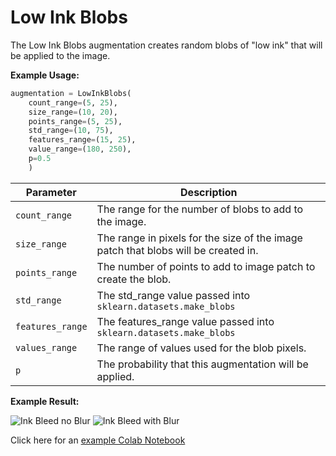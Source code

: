 # Low Ink Blobs

The Low Ink Blobs augmentation creates random blobs of "low ink" that will be applied to the image.

**Example Usage:**

```python
augmentation = LowInkBlobs(
	count_range=(5, 25),
	size_range=(10, 20),
	points_range=(5, 25),
	std_range=(10, 75),
	features_range=(15, 25),
	value_range=(180, 250),
	p=0.5
	)
```

| Parameter        | Description                                                                        |
|------------------|------------------------------------------------------------------------------------|
| `count_range`    | The range for the number of blobs to add to the image.                             |
| `size_range`     | The range in pixels for the size of the image patch that blobs will be created in. |
| `points_range`   | The number of points to add to image patch to create the blob.                     |
| `std_range`      | The std_range value passed into `sklearn.datasets.make_blobs`                      |
| `features_range` | The features_range value passed into `sklearn.datasets.make_blobs`                 |
| `values_range`   | The range of values used for the blob pixels.                                      |
| `p`              | The probability that this augmentation will be applied.                            |

**Example Result:**

![Ink Bleed no Blur](../../images/Augmentations/LowInkBlobs.png)
![Ink Bleed with Blur](../../images/Augmentations/LowInkBlobsBlur.png)

Click here for an [example Colab Notebook](https://colab.research.google.com/drive/18htEZ2nkdZsq1vJgZaIEogzODv820sRy?usp=sharing)
